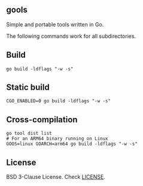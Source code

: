 gools
-----

Simple and portable tools written in Go.

The following commands work for all subdirectories.

## Build

	go build -ldflags "-w -s"

## Static build

	CGO_ENABLED=0 go build -ldflags "-w -s"

## Cross-compilation

	go tool dist list
	# For an ARM64 binary running on Linux
	GOOS=linux GOARCH=arm64 go build -ldflags "-w -s"

## License

BSD 3-Clause License. Check
[LICENSE](https://github.com/Ypnose/gools/blob/master/LICENSE).
